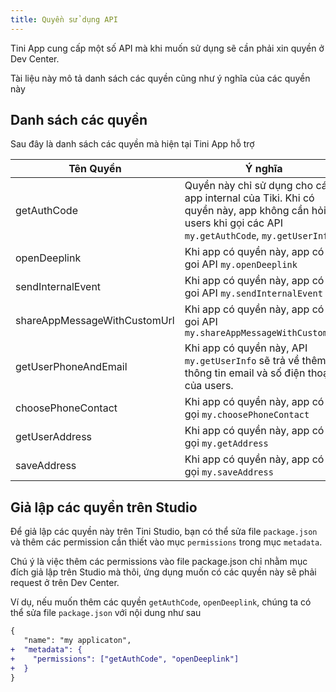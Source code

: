 ```yaml
---
title: Quyền sử dụng API
---
```


Tini App cung cấp một số API mà khi muốn sử dụng sẽ cần phải xin quyền ở Dev Center.

Tài liệu này mô tả danh sách các quyền cũng như ý nghĩa của các quyền này

## Danh sách các quyền

Sau đây là danh sách các quyền mà hiện tại Tini App hỗ trợ

| Tên Quyền                    | Ý nghĩa                                                                                                                                               |
| ---------------------------- | ----------------------------------------------------------------------------------------------------------------------------------------------------- |
| getAuthCode                  | Quyền này chỉ sử dụng cho các app internal của Tiki. Khi có quyền này, app không cần hỏi lại users khi gọi các API `my.getAuthCode`, `my.getUserInfo` |
| openDeeplink                 | Khi app có quyền này, app có thể goi API `my.openDeeplink`                                                                                            |
| sendInternalEvent            | Khi app có quyền này, app có thể goi API `my.sendInternalEvent`                                                                                       |
| shareAppMessageWithCustomUrl | Khi app có quyền này, app có thể goi API `my.shareAppMessageWithCustomUrl`                                                                            |
| getUserPhoneAndEmail         | Khi app có quyền này, API `my.getUserInfo` sẽ trả về thêm thông tin email và số điện thoại của users.                                                 |
| choosePhoneContact           | Khi app có quyền này, app có thể gọi `my.choosePhoneContact`                                                                                          |
| getUserAddress               | Khi app có quyền này, app có thể gọi `my.getAddress`                                                                                                  |
| saveAddress                  | Khi app có quyền này, app có thể gọi `my.saveAddress`                                                                                                 |

## Giả lập các quyền trên Studio

Để giả lập các quyền này trên Tini Studio, bạn có thể sửa file `package.json` và thêm các permission cần thiết vào mục `permissions` trong mục `metadata`.

Chú ý là việc thêm các permissions vào file package.json chỉ nhằm mục đích giả lập trên Studio mà thôi, ứng dụng muốn có các quyền này sẽ phải request ở trên Dev Center.

Ví dụ, nếu muốn thêm các quyền `getAuthCode`, `openDeeplink`, chúng ta có thể sửa file `package.json` với nội dung như sau

```diff
{
   "name": "my applicaton",
+  "metadata": {
+    "permissions": ["getAuthCode", "openDeeplink"]
+  }
}
```
